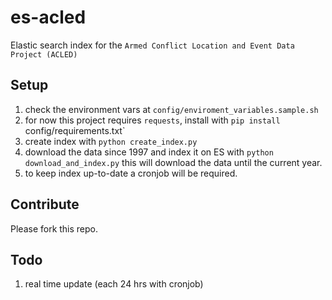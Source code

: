 # es-acled
Elastic search index for the `Armed Conflict Location and Event Data Project (ACLED)`

## Setup
1. check the environment vars at `config/enviroment_variables.sample.sh`
2. for now this project requires `requests`, install with `pip install `config/requirements.txt`
3. create index with `python create_index.py`
4. download the data since 1997 and index it on ES with `python download_and_index.py` this will download the data until the current year.
5. to keep index up-to-date a cronjob will be required.

## Contribute
Please fork this repo.

## Todo
1. real time update (each 24 hrs with cronjob)